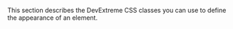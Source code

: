 <!--shortDescription-->
This section describes the DevExtreme CSS classes you can use to define the appearance of an element.
<!--/shortDescription-->

<!--fullDescription-->

<!--/fullDescription-->

<!--handmade-->
<!--/handmade-->